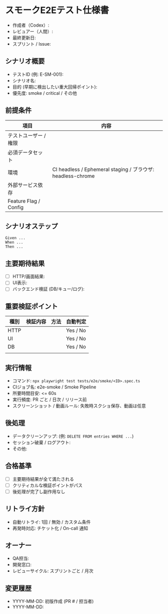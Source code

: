 # スモークE2Eテスト仕様書

- 作成者（Codex）:
- レビュアー（人間）:
- 最終更新日:
- スプリント / Issue:

## シナリオ概要
- テストID (例: E-SM-001):
- シナリオ名:
- 目的 (早期に検出したい重大回帰ポイント):
- 優先度: smoke / critical / その他

## 前提条件
| 項目 | 内容 |
| --- | --- |
| テストユーザー / 権限 |  |
| 必須データセット |  |
| 環境 | CI headless / Ephemeral staging / ブラウザ: headless-chrome |
| 外部サービス依存 |  |
| Feature Flag / Config |  |

## シナリオステップ
```
Given ...
When ...
Then ...
```

## 主要期待結果
- [ ] HTTP/画面結果: 
- [ ] UI表示: 
- [ ] バックエンド検証 (DB/キュー/ログ): 

## 重要検証ポイント
| 種別 | 検証内容 | 方法 | 自動判定 |
| --- | --- | --- | --- |
| HTTP |  |  | Yes / No |
| UI |  |  | Yes / No |
| DB |  |  | Yes / No |
|  |  |  |  |

## 実行情報
- コマンド: `npx playwright test tests/e2e/smoke/<ID>.spec.ts`
- CIジョブ名: e2e-smoke / Smoke Pipeline
- 所要時間目安: <= 60s
- 実行頻度: PR ごと / 日次 / リリース前
- スクリーンショット / 動画ルール: 失敗時スクショ保存、動画は任意

## 後処理
- データクリーンアップ: (例: `DELETE FROM entries WHERE ...`)
- セッション破棄 / ログアウト:
- その他: 

## 合格基準
- [ ] 主要期待結果が全て満たされる
- [ ] クリティカルな検証ポイントがパス
- [ ] 後処理が完了し副作用なし

## リトライ方針
- 自動リトライ: 1回 / 無効 / カスタム条件
- 再発時対応: チケット化 / On-call 通知

## オーナー
- QA担当:
- 開発窓口:
- レビューサイクル: スプリントごと / 月次

## 変更履歴
- YYYY-MM-DD: 初版作成 (PR # / 担当者)
- YYYY-MM-DD:

